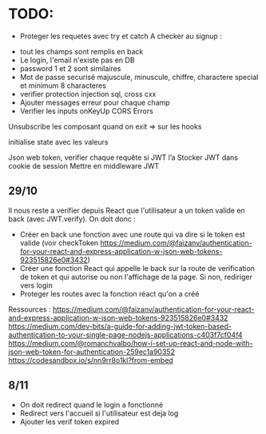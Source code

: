 # TODO:

- Proteger les requetes avec try et catch
  A checker au signup :

* tout les champs sont remplis en back
* Le login, l'email n'existe pas en DB
* password 1 et 2 sont similaires
* Mot de passe securisé majuscule, minuscule, chiffre, charactere special et minimum 8 characteres
* verifier protection injection sql, cross cxx
* Ajouter messages erreur pour chaque champ
* Verifier les inputs onKeyUp
  CORS Errors

Unsubscribe les composant quand on exit
=> sur les hooks

initialise state avec les valeurs

Json web token, verifier chaque requête si JWT l’a
Stocker JWT dans cookie de session
Mettre en middleware JWT

## 29/10

Il nous reste a verifier depuis React que l'utilisateur a un token valide en back (avec JWT.verify).
On doit donc :

- Créer en back une fonction avec une route qui va dire si le token est valide (voir checkToken https://medium.com/@faizanv/authentication-for-your-react-and-express-application-w-json-web-tokens-923515826e0#3432)
- Créer une fonction React qui appelle le back sur la route de verification de token et qui autorise ou non l'affichage de la page. Si non, rediriger vers login
- Proteger les routes avec la fonction réact qu'on a créé

Ressources :
https://medium.com/@faizanv/authentication-for-your-react-and-express-application-w-json-web-tokens-923515826e0#3432
https://medium.com/dev-bits/a-guide-for-adding-jwt-token-based-authentication-to-your-single-page-nodejs-applications-c403f7cf04f4
https://medium.com/@romanchvalbo/how-i-set-up-react-and-node-with-json-web-token-for-authentication-259ec1a90352
https://codesandbox.io/s/nn9rr8o1kl?from-embed

## 8/11

- On doit redirect quand le login a fonctionné
- Redirect vers l'accueil si l'utilisateur est deja log
- Ajouter les verif token expired
